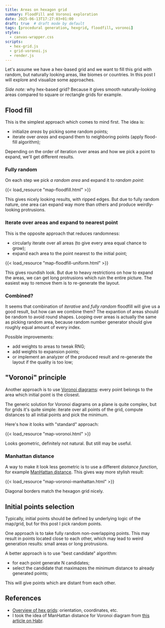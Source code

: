 ```yaml
---
title: Areas on hexagon grid
summary: FloodFill and Voronoi exploration
date: 2025-06-13T17:27:03+01:00
draft: true  # draft mode by default
tags: [procedural generation, hexgrid, floodfill, voronoi]
styles:
  - canvas-wrapper.css
scripts:
  - hex-grid.js
  - grid-voronoi.js
  - render.js
---
```


Let's assume we have a hex-based grid and we want to fill this grid with random,
but naturally looking areas, like biomes or countries.
In this post I will explore and visualize some approaches.

_Side note:_ why hex-based grid? Because it gives smooth naturally-looking areas compared to
square or rectangle grids for example.

## Flood fill

This is the simplest approach which comes to mind first. The idea is:

- initialize _areas_ by picking some random points;
- iterate over _areas_ and expand them to neighboring points (apply flood-fill algorithm);

Depending on the order of iteration over areas and how we pick a point to expand,
we'll get different results.

### Fully random

On each step we pick _a random area_ and expand it to _random point_:

{{< load_resource "map-floodfill.html" >}}

This gives nicely looking results, with ripped edges. But due to fully random nature,
one area can expand way more than others and produce weirdly-looking protrusions.

### Iterate over areas and expand to nearest point

This is the opposite approach that reduces randomness:

- circularly iterate over all areas (to give every area equal chance to grow);
- expand each area to the point nearest to the initial point;

{{< load_resource "map-floodfill-uniform.html" >}}

This gives roundish look. But due to heavy restrictions on how to expand the areas,
we can get long protrusions which ruin the entire picture. The easiest way to remove them
is to re-generate the layout.

### Combined?

It seems that combination of _iterative_ and _fully random_ floodfill will give us a good result,
but how can we combine them? The expantion of areas should be random to avoid round shapes.
Looping over areas is actually the same as picking random area, because random number generator
should give roughly equal amount of every index.

Possible improvements:

- add weights to areas to tweak RNG;
- add weights to expansion points;
- or implement an analyzer of the produced result and re-generate the layout if the quality is too low;

## "Voronoi" principle

Another approach is to use [Voronoi diagrams](https://en.wikipedia.org/wiki/Voronoi_diagram):
every point belongs to the area which initial point is the closest.

The generic solution for Voronoi diagrams on a plane is quite complex, but for grids
it's quite simple: iterate over all points of the grid, compute distances to all initial points and pick the minimum.

Here's how it looks with "standard" approach:

{{< load_resource "map-voronoi.html" >}}

Looks geometric, definitely not natural. But still may be useful.

### Manhattan distance

A way to make it look less geometric is to use a different _distance function_,
for example [ManHattan distance](https://en.wikipedia.org/wiki/Taxicab_geometry).
This gives way more stylish result:

{{< load_resource "map-voronoi-manhattan.html" >}}

Diagonal borders match the hexagon grid nicely.

## Initial points selection

Typically, initial points should be defined by underlying logic of the map/grid,
but for this post I pick random points.

One approach is to take fully random non-overlapping points. This may result in points
located close to each other, which may lead to weird generation results: small areas or
long protrusions.

A better approach is to use "best candidate" algorithm:

- for each point generate N candidates;
- select the candidate that maximazes the minimum distance to already generated points;

This will give points which are distant from each other.

## References

- [Overview of hex grids](https://www.redblobgames.com/grids/hexagons/): orientation, coordinates, etc.
- I took the idea of ManHattan distance for Voronoi diagram from [this article on Habr](https://habr.com/ru/articles/794572/).
